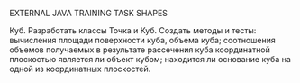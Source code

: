 EXTERNAL JAVA TRAINING
TASK SHAPES

Куб. Разработать классы Точка и Куб. Создать методы и тесты: вычисления площади
поверхности куба, объема куба; соотношения объемов получаемых в результате
рассечения куба координатной плоскостью является ли объект кубом; находится ли
основание куба на одной из координатных плоскостей.
